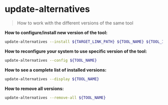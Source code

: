 # update-alternatives

> How to work with the different versions of the same tool


**How to configure/install new version of the tool:**

```bash
update-alternatives --install ${TARGET_LINK_PATH} ${TOOL_NAME} ${TOOL_INSTALL_PATH} ${PRIORITY}
```


**How to reconfigure your system to use specific version of the tool:**

```bash
update-alternatives --config ${TOOL_NAME}
```


**How to see a complete list of installed versions:**

```bash
update-alternatives --display ${TOOL_NAME}
```


**How to remove all versions:**

```bash
update-alternatives --remove-all ${TOOL_NAME}
```
